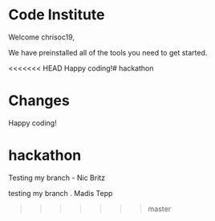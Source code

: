 # Code Institute

Welcome chrisoc19,

We have preinstalled all of the tools you need to get started.

<<<<<<< HEAD
Happy coding!# hackathon

Changes
=======
Happy coding!
# hackathon

Testing my branch - Nic Britz

testing my branch . Madis Tepp 

>>>>>>> master

